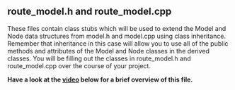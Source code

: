 ## route_model.h and route_model.cpp

These files contain class stubs which will be used to extend the Model and Node data structures from model.h and model.cpp using class inheritance. Remember that inheritance in this case will allow you to use all of the public methods and attributes of the Model and Node classes in the derived classes. You will be filling out the classes in route_model.h and route_model.cpp over the course of your project.

<b>Have a look at the [video](https://www.bootcampai.org/courses/c-developer-nanodegree-program/lesson/03-4-io2d-starter-code/) below for a brief overview of this file.</b>